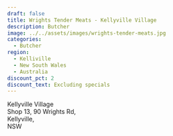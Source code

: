 ```yaml
---
draft: false
title: Wrights Tender Meats - Kellyville Village
description: Butcher
image: ../../assets/images/wrights-tender-meats.jpg
categories:
  - Butcher
region:
  - Kelliville
  - New South Wales
  - Australia
discount_pct: 2
discount_text: Excluding specials
---
```

Kellyville Village\
Shop 13, 90 Wrights Rd, \
Kellyville,\
NSW

